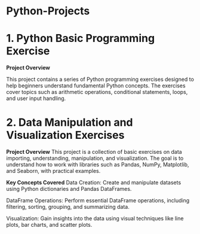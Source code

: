 # Python-Projects

# 1. Python Basic Programming Exercise

**Project Overview**

This project contains a series of Python programming exercises designed to help beginners understand fundamental Python concepts. The exercises cover topics such as arithmetic operations, conditional statements, loops, and user input handling.

# 2. Data Manipulation and Visualization Exercises
**Project Overview**
This project is a collection of basic exercises on data importing, understanding, manipulation, and visualization. The goal is to understand how to work with libraries such as Pandas, NumPy, Matplotlib, and Seaborn, with practical examples. 

**Key Concepts Covered**
Data Creation:
Create and manipulate datasets using Python dictionaries and Pandas DataFrames.

DataFrame Operations:
Perform essential DataFrame operations, including filtering, sorting, grouping, and summarizing data.

Visualization:
Gain insights into the data using visual techniques like line plots, bar charts, and scatter plots.

